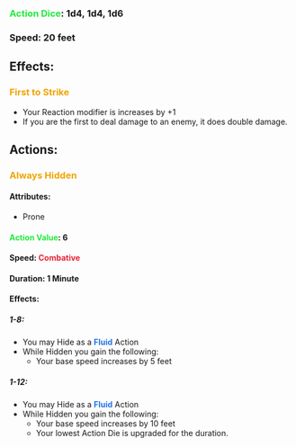 ### <span style="font-weight:bold;color:rgb(33, 235, 60)">Action Dice</span>: 1d4, 1d4, 1d6
### Speed: 20 feet
## Effects:
### <span style="font-weight:bold;color:rgb(240, 164, 0)">First to Strike</span>
- Your Reaction modifier is increases by +1
- If you are the first to deal damage to an enemy, it does double damage.
## Actions:
### <span style="font-weight:bold;color:rgb(240, 164, 0)">Always Hidden</span>
#### Attributes:
- Prone
#### <span style="font-weight:bold;color:rgb(33, 235, 60)">Action Value</span>: 6
#### Speed: <span style="font-weight:bold; color:rgb(235, 33, 53)">Combative</span>
#### Duration: 1 Minute
#### Effects:
##### 1-8: 
- You may Hide as a <span style="font-weight:bold; color:rgb(33, 117, 235)">Fluid</span> Action
- While Hidden you gain the following:
	- Your base speed increases by 5 feet
##### 1-12:
- You may Hide as a <span style="font-weight:bold; color:rgb(33, 117, 235)">Fluid</span> Action
- While Hidden you gain the following:
	- Your base speed increases by 10 feet
	- Your lowest Action Die is upgraded for the duration.
